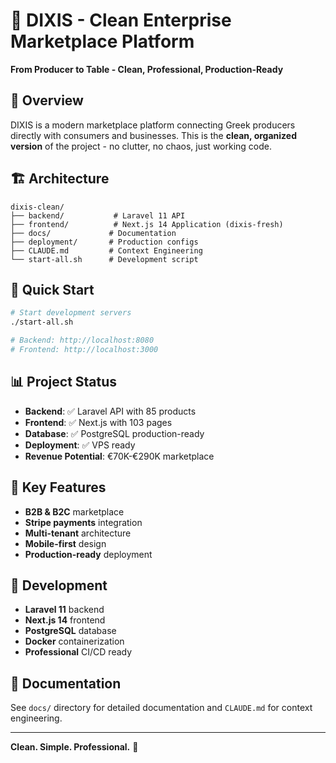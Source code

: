 # 🏢 DIXIS - Clean Enterprise Marketplace Platform

**From Producer to Table - Clean, Professional, Production-Ready**

## 🎯 Overview

DIXIS is a modern marketplace platform connecting Greek producers directly with consumers and businesses. This is the **clean, organized version** of the project - no clutter, no chaos, just working code.

## 🏗️ Architecture

```
dixis-clean/
├── backend/           # Laravel 11 API
├── frontend/          # Next.js 14 Application (dixis-fresh)
├── docs/             # Documentation
├── deployment/       # Production configs
├── CLAUDE.md         # Context Engineering
└── start-all.sh      # Development script
```

## 🚀 Quick Start

```bash
# Start development servers
./start-all.sh

# Backend: http://localhost:8080
# Frontend: http://localhost:3000
```

## 📊 Project Status

- **Backend**: ✅ Laravel API with 85 products
- **Frontend**: ✅ Next.js with 103 pages
- **Database**: ✅ PostgreSQL production-ready
- **Deployment**: ✅ VPS ready
- **Revenue Potential**: €70K-€290K marketplace

## 🎯 Key Features

- **B2B & B2C** marketplace
- **Stripe payments** integration
- **Multi-tenant** architecture
- **Mobile-first** design
- **Production-ready** deployment

## 🔧 Development

- **Laravel 11** backend
- **Next.js 14** frontend
- **PostgreSQL** database
- **Docker** containerization
- **Professional** CI/CD ready

## 📝 Documentation

See `docs/` directory for detailed documentation and `CLAUDE.md` for context engineering.

---

**Clean. Simple. Professional.** 🚀

